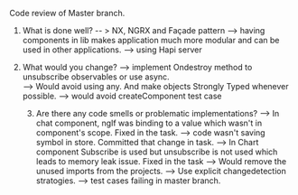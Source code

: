 Code review of Master branch.
1. What is done well?
	-- > NX, NGRX and Façade pattern
    --> having components in lib makes application much more modular and can be used in other applications. 
    --> using Hapi server 
2. What would you change?
    --> implement Ondestroy method to unsubscribe observables or use async.  
--> Would avoid using any. And make objects Strongly Typed whenever possible. 
--> would avoid createComponent test case

	3. Are there any code smells or problematic implementations?
--> In chat component, ngIf was binding to a value which wasn't in component's scope. Fixed in the task. 
    --> code wasn't saving symbol in store. Committed that change in task.
    --> In Chart component Subscribe is used but unsubscribe is not used which leads to memory leak issue. Fixed in the task
--> Would remove the unused imports from the projects. 
--> Use explicit changedetection stratogies. 
  --> test cases failing in master branch. 
